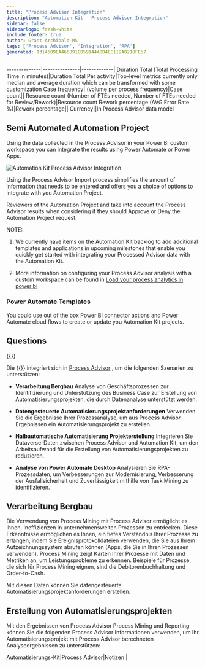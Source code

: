 ```yaml
---
title: "Process Advisor Integration"
description: "Automation Kit - Process Advisor Integration"
sidebar: false
sidebarlogo: fresh-white
include_footer: true
author: Grant-Archibald-MS
tags: ['Process Advisor', 'Integration', 'RPA']
generated: 1314509EA465891ED5914448D4EC119A8218FE57
---
```

--------------|---------------|-------------|
Duration Total (Total Processing Time in minutes)|Duration Total Per activity|Top-level metrics currently only median and average duration which can be transformed with some customization
Case frequency| (volume per process frequency)|Case count||
Resource count (Number of FTEs needed, Number of FTEs needed for Review/Rework)|Resource count
Rework percentage (AVG Error Rate %)|Rework percentage||
Currency||In Process Advisor data model

## Semi Automated Automation Project

Using the data collected in the Process Advisor in your Power BI custom workspace you can integrate the results using Power Automate or Power Apps.

![Automation Kit Process Advisor Integration](/images/illustrations/process-advisor-integration.svg)

Using the Process Advisor Import process simplifies the amount of information that needs to be entered and offers you a choice of options to integrate with you Automation Project.

Reviewers of the Automation Project and take into account the Process Advisor results when considering if they should Approve or Deny the Automation Project request.

NOTE:

1. We currently have items on the Automation Kit backlog to add additional templates and applications in upcoming milestones that enable you quickly get started with integrating your Processed Advisor data with the Automation Kit.

2. More information on configuring your Process Advisor analysis with a custom workspace can be found in [Load your process analytics in power bi](https://learn.microsoft.com/power-automate/process-mining-pbi-workspace#load-your-process-analytics-in-power-bi)

### Power Automate Templates

You could use out of the box Power BI connector actions and Power Automate cloud flows to create or update you Automation Kit projects.

## Questions

{{<questions name="/content/en-us/backlog/process-advisor-integration.json" completed="Thank you for completing Process Advisor questions" showNavigationButtons=false />}}

Die {{<product-name>}} integriert sich in [Process Advisor](https://learn.microsoft.com/power-automate/process-advisor-overview) , um die folgenden Szenarien zu unterstützen:

- **Verarbeitung Bergbau** Analyse von Geschäftsprozessen zur Identifizierung und Unterstützung des Business Case zur Erstellung von Automatisierungsprojekten, die durch Datenanalyse unterstützt werden.

- **Datengesteuerte Automatisierungsprojektanforderungen** Verwenden Sie die Ergebnisse Ihrer Prozessanalyse, um aus Process Advisor Ergebnissen ein Automatisierungsprojekt zu erstellen.

- **Halbautomatische Automatisierung Projekterstellung** Integrieren Sie Dataverse-Daten zwischen Process Advisor und Automation Kit, um den Arbeitsaufwand für die Erstellung von Automatisierungsprojekten zu reduzieren.

- **Analyse von Power Automate Desktop** Analysieren Sie RPA-Prozessdaten, um Verbesserungen zur Modernisierung, Verbesserung der Ausfallsicherheit und Zuverlässigkeit mithilfe von Task Mining zu identifizieren.

## Verarbeitung Bergbau

Die Verwendung von Process Mining mit Process Advisor ermöglicht es Ihnen, Ineffizienzen in unternehmensweiten Prozessen zu entdecken. Diese Erkenntnisse ermöglichen es Ihnen, ein tiefes Verständnis Ihrer Prozesse zu erlangen, indem Sie Ereignisprotokolldateien verwenden, die Sie aus Ihrem Aufzeichnungssystem abrufen können (Apps, die Sie in Ihren Prozessen verwenden). Process Mining zeigt Karten Ihrer Prozesse mit Daten und Metriken an, um Leistungsprobleme zu erkennen. Beispiele für Prozesse, die sich für Process Mining eignen, sind die Debitorenbuchhaltung und Order-to-Cash.

Mit diesen Daten können Sie datengesteuerte Automatisierungsprojektanforderungen erstellen.

## Erstellung von Automatisierungsprojekten

Mit den Ergebnissen von Process Advisor Process Mining und Reporting können Sie die folgenden Process Advisor Informationen verwenden, um Ihr Automatisierungsprojekt mit Process Advisor berechneten Analyseergebnissen zu unterstützen:

Automatisierungs-Kit|Process Advisor|Notizen        |
